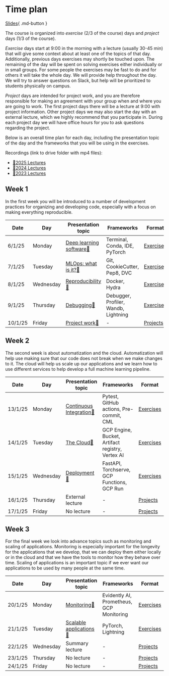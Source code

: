 # Time plan

[Slides](../slides/IntroToTheCourse.pdf){ .md-button }

The course is organized into *exercise* (2/3 of the course) days and *project* days (1/3 of the course).

*Exercise* days start at 9:00 in the morning with a lecture (usually 30-45 min) that will give some context about at
least one of the topics of that day. Additionally, previous days exercises may shortly be touched upon. The remaining
of the day will be spent on solving exercises either individually or in small groups. For some people the exercises
may be fast to do and for others it will take the whole day. We will provide help throughout the day. We will try to
answer questions on Slack, but help will be prioritized to students physically on campus.

*Project* days are intended for project work, and you are therefore responsible for making an agreement with your group
when and where you are going to work. The first project days there will be a lecture at 9:00 with project information.
Other project days we may also start the day with an external lecture, which we highly recommend that you participate
in. During each project day we will have office hours for you to ask questions regarding the project.

Below is an overall time plan for each day, including the presentation topic of the day and the frameworks that you will
be using in the exercises.

Recordings (link to drive folder with mp4 files):

* [🎥2025 Lectures](https://panopto.dtu.dk/Panopto/Pages/Sessions/List.aspx?folderID=14eeb1b7-5c39-4547-b7c3-b25d007cecd1)
* [🎥2024 Lectures](https://drive.google.com/drive/folders/1mgLlvfXUT9xdg9EZusgeWAmfpUDSwfL6?usp=sharing)
* [🎥2023 Lectures](https://drive.google.com/drive/folders/1j56XyHoPLjoIEmrVcV_9S1FBkXWZBK0w?usp=sharing)

## Week 1

In the first week you will be introduced to a number of development practices for organizing and developing code,
especially with a focus on making everything reproducible.

Date    | Day       | Presentation topic                                                 | Frameworks                           | Format
--------|-----------|--------------------------------------------------------------------|--------------------------------------|-----------
6/1/25  | Monday    | [Deep learning software📝](../slides/DeepLearningSoftware.pdf)     | Terminal, Conda, IDE, PyTorch        | [Exercises](../s1_development_environment/README.md)
7/1/25  | Tuesday   | [MLOps: what is it?📝](../slides/IntroToMLOps.pdf)                 | Git, CookieCutter, Pep8, DVC         | [Exercises](../s2_organisation_and_version_control/README.md)
8/1/25  | Wednesday | [Reproducibility📝](../slides/ReproducibilityAndSoftware.pdf)      | Docker, Hydra                        | [Exercises](../s3_reproducibility/README.md)
9/1/25  | Thursday  | [Debugging📝](../slides/DebuggingML.pdf)                           | Debugger, Profiler, Wandb, Lightning | [Exercises](../s4_debugging_and_logging/README.md)
10/1/25 | Friday    | [Project work📝](../slides/Projects.pdf)                           | -                                    | [Projects](projects.md)

## Week 2

The second week is about automatization and the cloud. Automatization will help use making sure that our code
does not break when we make changes to it. The cloud will help us scale up our applications and we learn how to use
different services to help develop a full machine learning pipeline.

Date    | Day       | Presentation topic                                             | Frameworks                                        | Format
--------|-----------|----------------------------------------------------------------|---------------------------------------------------|-----------
13/1/25 | Monday    | [Continuous Integration📝](../slides/ContinuousIntegration.pdf)| Pytest, GitHub actions, Pre-commit, CML           | [Exercises](../s5_continuous_integration/README.md)
14/1/25 | Tuesday   | [The Cloud📝](../slides/CloudIntro.pdf)                        | GCP Engine, Bucket, Artifact registry, Vertex AI  | [Exercises](../s6_the_cloud/README.md)
15/1/25 | Wednesday | [Deployment📝](../slides/Deployment.pdf)                       | FastAPI, Torchserve, GCP Functions, GCP Run       | [Exercises](../s7_deployment/README.md)
16/1/25 | Thursday  | External lecture                                               | -                                                 | [Projects](projects.md)
17/1/25 | Friday    | No lecture                                                     | -                                                 | [Projects](projects.md)

## Week 3

For the final week we look into advance topics such as monitoring and scaling of applications. Monitoring is especially
important for the longevity for the applications that we develop, that we can deploy them either
locally or in the cloud and that we have the tools to monitor how they behave over time. Scaling of applications is an
important topic if we ever want our applications to be used by many people at the same time.

Date    | Day       | Presentation topic                                           | Frameworks                               | Format
--------|-----------|--------------------------------------------------------------|------------------------------------------|----------
20/1/25 | Monday    | [Monitoring📝](../slides/Monitoring.pdf)                     | Evidently AI, Prometheus, GCP Monitoring | [Exercises](../s8_monitoring/README.md)
21/1/25 | Tuesday   | [Scalable applications📝](../slides/ScalingApplications.pdf) | PyTorch, Lightning                       | [Exercises](../s9_scalable_applications/README.md)
22/1/25 | Wednesday | Summary lecture                                              | -                                        | [Projects](projects.md)
23/1/25 | Thursday  | No lecture                                                   | -                                        | [Projects](projects.md)
24/1/25 | Friday    | No lecture                                                   | -                                        | [Projects](projects.md)
